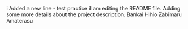 i
Added a new line - test practice
iI am editing the README file. Adding some more details about the project description.
Bankai Hihio Zabimaru
Amaterasu
